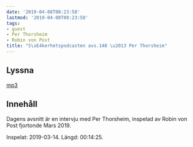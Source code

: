 ```yaml
---
date: '2019-04-08T08:23:58'
lastmod: '2019-04-08T08:23:58'
tags:
- guest
- Per Thorsheim
- Robin von Post
title: "S\xE4kerhetspodcasten avs.148 \u2013 Per Thorsheim"
---
```

## Lyssna

[mp3](http://traffic.libsyn.com/sakerhetspodcasten/2019-03-14_Per_Thorsheim.mp3)

## Innehåll

Dagens avsnitt är en intervju med Per Thorsheim, inspelad av Robin von Post fjortonde Mars 2019.

Inspelat: 2019-03-14. Längd: 00:14:25.

